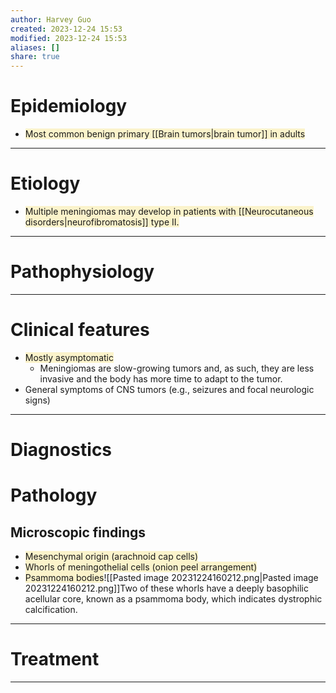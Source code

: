 ```yaml
---
author: Harvey Guo
created: 2023-12-24 15:53
modified: 2023-12-24 15:53
aliases: []
share: true
---
```

# Epidemiology
- <span style="background:rgba(240, 200, 0, 0.2)">Most common benign primary [[Brain tumors|brain tumor]] in adults</span>

---
# Etiology
- <span style="background:rgba(240, 200, 0, 0.2)">Multiple meningiomas may develop in patients with [[Neurocutaneous disorders|neurofibromatosis]] type II.</span>

---
# Pathophysiology


---
# Clinical features
- <span style="background:rgba(240, 200, 0, 0.2)">Mostly asymptomatic </span>
	- Meningiomas are slow-growing tumors and, as such, they are less invasive and the body has more time to adapt to the tumor.
- General symptoms of CNS tumors (e.g., seizures and focal neurologic signs)

---
# Diagnostics

# Pathology
## Microscopic findings
- <span style="background:rgba(240, 200, 0, 0.2)">Mesenchymal origin (arachnoid cap cells)</span>
- <span style="background:rgba(240, 200, 0, 0.2)">Whorls of meningothelial cells (onion peel arrangement)</span>
- <span style="background:rgba(240, 200, 0, 0.2)">Psammoma bodies</span>![[Pasted image 20231224160212.png|Pasted image 20231224160212.png]]Two of these whorls have a deeply basophilic acellular core, known as a psammoma body, which indicates dystrophic calcification.

---
# Treatment


---
